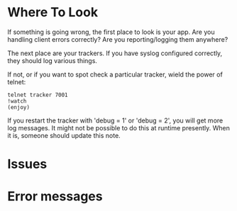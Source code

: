 

# Where To Look #

If something is going wrong, the first place to look is your app. Are you handling client errors correctly? Are you reporting/logging them anywhere?

The next place are your trackers. If you have syslog configured correctly, they should log various things.

If not, or if you want to spot check a particular tracker, wield the power of telnet:
```
telnet tracker 7001
!watch
(enjoy)
```

If you restart the tracker with 'debug = 1' or 'debug = 2', you will get more log messages. It might not be possible to do this at runtime presently. When it is, someone should update this note.

# Issues #

# Error messages #